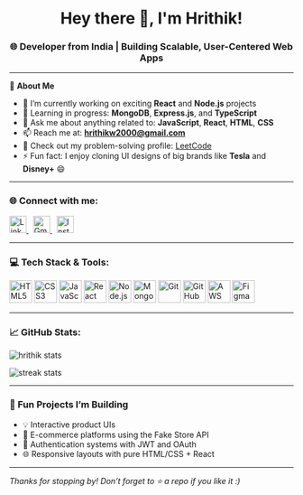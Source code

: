 <h1 align="center">Hey there 👋, I'm Hrithik!</h1>
<h3 align="center">🌐 Developer from India | Building Scalable, User-Centered Web Apps</h3>

---

🌟 **About Me**

- 🔭 I’m currently working on exciting **React** and **Node.js** projects  
- 🌱 Learning in progress: **MongoDB**, **Express.js**, and **TypeScript**  
- 💬 Ask me about anything related to: **JavaScript**, **React**, **HTML**, **CSS**  
- 📫 Reach me at: **hrithikw2000@gmail.com**  
- 📄 Check out my problem-solving profile: [LeetCode](https://leetcode.com/u/Hrithikvv/)  
- ⚡ Fun fact: I enjoy cloning UI designs of big brands like **Tesla** and **Disney+** 😄  

---

### 🌐 Connect with me:

<p align="left">
  <a href="https://www.linkedin.com/in/hrithik-vv-381bb6317/" target="_blank">
    <img src="https://cdn.jsdelivr.net/gh/devicons/devicon/icons/linkedin/linkedin-original.svg" alt="LinkedIn" width="30" height="30" />
  </a>
  &nbsp;
  <a href="mailto:hrithikw2000@gmail.com" target="_blank">
    <img src="https://img.icons8.com/fluency/48/gmail-new.png" alt="Gmail" width="30" height="30" />
  </a>
  &nbsp;
  <a href="https://www.instagram.com/hrithhik__?igsh=aHQzeWZ1azkwMXc=" target="_blank">
    <img src="https://img.icons8.com/fluency/48/instagram-new.png" alt="Instagram" width="30" height="30" />
  </a>
</p>

---

### 💻 Tech Stack & Tools:

<p align="left">
  <img src="https://cdn.jsdelivr.net/gh/devicons/devicon/icons/html5/html5-original.svg" width="40" height="40" alt="HTML5"/>
  <img src="https://cdn.jsdelivr.net/gh/devicons/devicon/icons/css3/css3-original.svg" width="40" height="40" alt="CSS3"/>
  <img src="https://cdn.jsdelivr.net/gh/devicons/devicon/icons/javascript/javascript-original.svg" width="40" height="40" alt="JavaScript"/>
  <img src="https://cdn.jsdelivr.net/gh/devicons/devicon/icons/react/react-original.svg" width="40" height="40" alt="React"/>
  <img src="https://cdn.jsdelivr.net/gh/devicons/devicon/icons/nodejs/nodejs-original.svg" width="40" height="40" alt="Node.js"/>
  <img src="https://cdn.jsdelivr.net/gh/devicons/devicon/icons/mongodb/mongodb-original.svg" width="40" height="40" alt="MongoDB"/>
  <img src="https://cdn.jsdelivr.net/gh/devicons/devicon/icons/git/git-original.svg" width="40" height="40" alt="Git"/>
  <img src="https://cdn.jsdelivr.net/gh/devicons/devicon/icons/github/github-original.svg" width="40" height="40" alt="GitHub"/>
  <img src="https://cdn.jsdelivr.net/gh/devicons/devicon/icons/amazonwebservices/amazonwebservices-original.svg" width="40" height="40" alt="AWS"/>
  <img src="https://cdn.jsdelivr.net/gh/devicons/devicon/icons/figma/figma-original.svg" width="40" height="40" alt="Figma"/>
</p>

---

### 📈 GitHub Stats:

<p align="left">
  <img src="https://github-readme-stats.vercel.app/api?username=Hrithik-vv&show_icons=true&theme=radical&locale=en" alt="hrithik stats" />
</p>

<p align="left">
  <img src="https://github-readme-streak-stats.herokuapp.com/?user=Hrithik-vv&theme=radical" alt="streak stats" />
</p>

---

### 🎯 Fun Projects I’m Building

- 💡 Interactive product UIs  
- 🛒 E-commerce platforms using the Fake Store API  
- 🔐 Authentication systems with JWT and OAuth  
- 🌐 Responsive layouts with pure HTML/CSS + React  

---

_Thanks for stopping by! Don’t forget to ⭐️ a repo if you like it :)_
